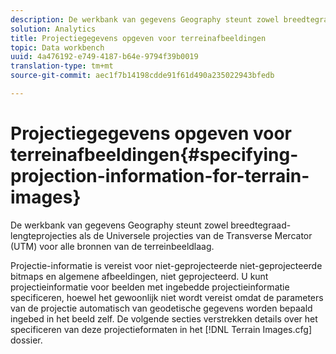 ```yaml
---
description: De werkbank van gegevens Geography steunt zowel breedtegraad-lengteprojecties als de Universele projecties van de Transverse Mercator (UTM) voor alle bronnen van de terreinbeeldlaag.
solution: Analytics
title: Projectiegegevens opgeven voor terreinafbeeldingen
topic: Data workbench
uuid: 4a476192-e749-4187-b64e-9794f39b0019
translation-type: tm+mt
source-git-commit: aec1f7b14198cdde91f61d490a235022943bfedb

---
```



# Projectiegegevens opgeven voor terreinafbeeldingen{#specifying-projection-information-for-terrain-images}

De werkbank van gegevens Geography steunt zowel breedtegraad-lengteprojecties als de Universele projecties van de Transverse Mercator (UTM) voor alle bronnen van de terreinbeeldlaag.

Projectie-informatie is vereist voor niet-geprojecteerde niet-geprojecteerde bitmaps en algemene afbeeldingen, niet geprojecteerd. U kunt projectieinformatie voor beelden met ingebedde projectieinformatie specificeren, hoewel het gewoonlijk niet wordt vereist omdat de parameters van de projectie automatisch van geodetische gegevens worden bepaald ingebed in het beeld zelf. De volgende secties verstrekken details over het specificeren van deze projectieformaten in het [!DNL Terrain Images.cfg] dossier.
